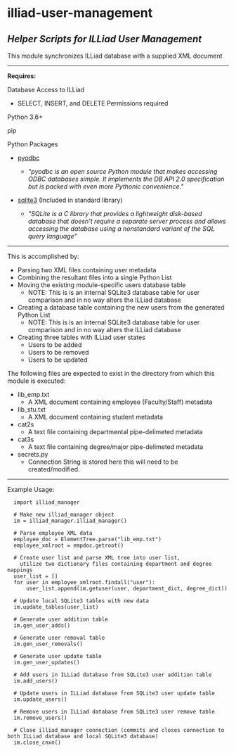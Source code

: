 # illiad-user-management
_Helper Scripts for ILLiad User Management_
---

This module synchronizes ILLiad database with a supplied XML document

---
**Requires:**

Database Access to ILLiad
* SELECT, INSERT, and DELETE Permissions required 

Python 3.6+

pip

Python Packages
* [pyodbc](https://github.com/mkleehammer/pyodbc)

  - _"pyodbc is an open source Python module that makes accessing ODBC databases simple. It implements the DB API 2.0 specification but is packed with even more Pythonic convenience."_


* [sqlite3](https://docs.python.org/3/library/sqlite3.html) (Included in standard library)

  - _"SQLite is a C library that provides a lightweight disk-based database that doesn’t require a separate server process and allows accessing the database using a nonstandard variant of the SQL query language"_

---
This is accomplished by:

* Parsing two XML files containing user metadata
* Combining the resultant files into a single Python List
* Moving the existing module-specific users database table
    - NOTE: This is is an internal SQLite3 database table for user
      comparison and in no way alters the ILLiad database
* Creating a database table containing the new users
  from the generated Python List
    - NOTE: This is is an internal SQLite3 database table for user
      comparison and in no way alters the ILLiad database
* Creating three tables with ILLiad user states
    - Users to be added
    - Users to be removed
    - Users to be updated


The following files are expected to exist in the directory
from which this module is executed:

* lib_emp.txt
    - A XML document containing employee (Faculty/Staff) metadata
* lib_stu.txt
    - A XML document containing student metadata
* cat2s
    - A text file containing departmental pipe-delimeted metadata
* cat3s
    - A text file containing degree/major pipe-delimeted metadata
* secrets.py  
    - Connection String is stored here this will need to be created/modified.

---

Example Usage:
```
  import illiad_manager

  # Make new illiad_manager object
  im = illiad_manager.illiad_manager()

  # Parse employee XML data
  employee_doc = ElementTree.parse("lib_emp.txt")
  employee_xmlroot = empdoc.getroot()

  # Create user list and parse XML tree into user list,
    utilize two dictionary files containing department and degree mappings
  user_list = []
  for user in employee_xmlroot.findall("user"):
      user_list.append(im.getuser(user, department_dict, degree_dict))

  # Update local SQLite3 tables with new data
  im.update_tables(user_list)

  # Generate user addition table
  im.gen_user_adds()

  # Generate user removal table
  im.gen_user_removals()

  # Generate user update table
  im.gen_user_updates()

  # Add users in ILLiad database from SQLite3 user addition table
  im.add_users()

  # Update users in ILLiad database from SQLite3 user update table
  im.update_users()

  # Remove users in ILLiad database from SQLite3 user remove table
  im.remove_users()

  # Close illiad_manager connection (commits and closes connection to both ILLiad database and local SQLite3 database)
  im.close_cnxn()
```
